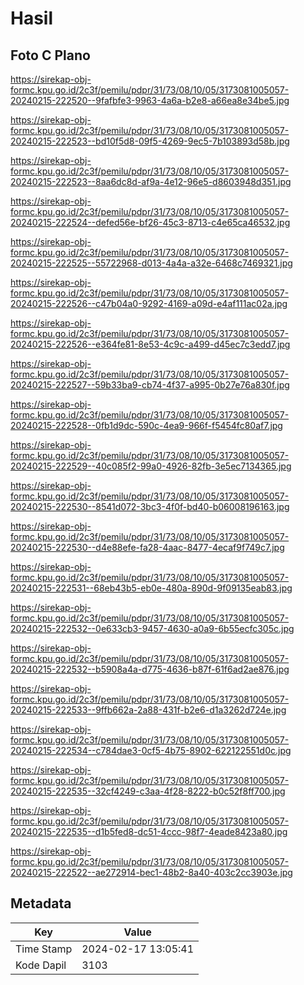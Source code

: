 # Hasil

## Foto C Plano

https://sirekap-obj-formc.kpu.go.id/2c3f/pemilu/pdpr/31/73/08/10/05/3173081005057-20240215-222520--9fafbfe3-9963-4a6a-b2e8-a66ea8e34be5.jpg

https://sirekap-obj-formc.kpu.go.id/2c3f/pemilu/pdpr/31/73/08/10/05/3173081005057-20240215-222523--bd10f5d8-09f5-4269-9ec5-7b103893d58b.jpg

https://sirekap-obj-formc.kpu.go.id/2c3f/pemilu/pdpr/31/73/08/10/05/3173081005057-20240215-222523--8aa6dc8d-af9a-4e12-96e5-d8603948d351.jpg

https://sirekap-obj-formc.kpu.go.id/2c3f/pemilu/pdpr/31/73/08/10/05/3173081005057-20240215-222524--defed56e-bf26-45c3-8713-c4e65ca46532.jpg

https://sirekap-obj-formc.kpu.go.id/2c3f/pemilu/pdpr/31/73/08/10/05/3173081005057-20240215-222525--55722968-d013-4a4a-a32e-6468c7469321.jpg

https://sirekap-obj-formc.kpu.go.id/2c3f/pemilu/pdpr/31/73/08/10/05/3173081005057-20240215-222526--c47b04a0-9292-4169-a09d-e4af111ac02a.jpg

https://sirekap-obj-formc.kpu.go.id/2c3f/pemilu/pdpr/31/73/08/10/05/3173081005057-20240215-222526--e364fe81-8e53-4c9c-a499-d45ec7c3edd7.jpg

https://sirekap-obj-formc.kpu.go.id/2c3f/pemilu/pdpr/31/73/08/10/05/3173081005057-20240215-222527--59b33ba9-cb74-4f37-a995-0b27e76a830f.jpg

https://sirekap-obj-formc.kpu.go.id/2c3f/pemilu/pdpr/31/73/08/10/05/3173081005057-20240215-222528--0fb1d9dc-590c-4ea9-966f-f5454fc80af7.jpg

https://sirekap-obj-formc.kpu.go.id/2c3f/pemilu/pdpr/31/73/08/10/05/3173081005057-20240215-222529--40c085f2-99a0-4926-82fb-3e5ec7134365.jpg

https://sirekap-obj-formc.kpu.go.id/2c3f/pemilu/pdpr/31/73/08/10/05/3173081005057-20240215-222530--8541d072-3bc3-4f0f-bd40-b06008196163.jpg

https://sirekap-obj-formc.kpu.go.id/2c3f/pemilu/pdpr/31/73/08/10/05/3173081005057-20240215-222530--d4e88efe-fa28-4aac-8477-4ecaf9f749c7.jpg

https://sirekap-obj-formc.kpu.go.id/2c3f/pemilu/pdpr/31/73/08/10/05/3173081005057-20240215-222531--68eb43b5-eb0e-480a-890d-9f09135eab83.jpg

https://sirekap-obj-formc.kpu.go.id/2c3f/pemilu/pdpr/31/73/08/10/05/3173081005057-20240215-222532--0e633cb3-9457-4630-a0a9-6b55ecfc305c.jpg

https://sirekap-obj-formc.kpu.go.id/2c3f/pemilu/pdpr/31/73/08/10/05/3173081005057-20240215-222532--b5908a4a-d775-4636-b87f-61f6ad2ae876.jpg

https://sirekap-obj-formc.kpu.go.id/2c3f/pemilu/pdpr/31/73/08/10/05/3173081005057-20240215-222533--9ffb662a-2a88-431f-b2e6-d1a3262d724e.jpg

https://sirekap-obj-formc.kpu.go.id/2c3f/pemilu/pdpr/31/73/08/10/05/3173081005057-20240215-222534--c784dae3-0cf5-4b75-8902-622122551d0c.jpg

https://sirekap-obj-formc.kpu.go.id/2c3f/pemilu/pdpr/31/73/08/10/05/3173081005057-20240215-222535--32cf4249-c3aa-4f28-8222-b0c52f8ff700.jpg

https://sirekap-obj-formc.kpu.go.id/2c3f/pemilu/pdpr/31/73/08/10/05/3173081005057-20240215-222535--d1b5fed8-dc51-4ccc-98f7-4eade8423a80.jpg

https://sirekap-obj-formc.kpu.go.id/2c3f/pemilu/pdpr/31/73/08/10/05/3173081005057-20240215-222522--ae272914-bec1-48b2-8a40-403c2cc3903e.jpg


## Metadata

| Key        | Value               |
| ---------- | ------------------- |
| Time Stamp | 2024-02-17 13:05:41 |
| Kode Dapil | 3103                |



